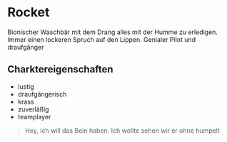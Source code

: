 # Rocket

Bionischer Waschbär mit dem Drang alles mit der Humme zu erledigen. Immer einen lockeren Spruch auf den Lippen. Genialer Pilot und draufgänger

## Charktereigenschaften
* lustig
* draufgängerisch
* krass
* zuverläßig
* teamplayer

> Hey, ich will das Bein haben. Ich wollte sehen wir er ohne humpelt
